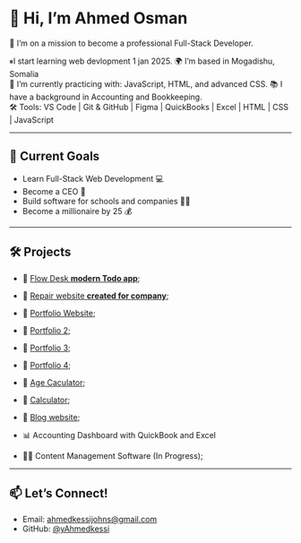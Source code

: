 # 👋 Hi, I’m Ahmed Osman

🎯 I’m on a mission to become a professional Full-Stack Developer.

⏸I start learning web devlopment 1 jan 2025.
🌍 I’m based in Mogadishu, Somalia  
💼 I’m currently practicing with: JavaScript, HTML, and advanced CSS. 
📚 I have a background in Accounting and Bookkeeping.  
🛠️ Tools: VS Code | Git & GitHub | Figma | QuickBooks | Excel | HTML | CSS | JavaScript  

---

## 🚀 Current Goals
- Learn Full-Stack Web Development 💻
- Become a CEO 🔐
- Build software for schools and companies 🏫🏢
- Become a millionaire by 25 💰

---

## 🛠️ Projects
- 🔗 [Flow Desk **modern Todo app**](https://flowdesk-v1.netlify.app/);
- 🔗 [Repair website **created for company**](https://ikaaycenter.netlify.app);
- 🔗 [Portfolio Website](https://ahmedkessi.github.io/-portfolio/);
- 🔗 [Portfolio 2](https://ahmedkessi.github.io/Portfolio2/);
- 🔗 [Portfolio 3](https://ahmedkessi.github.io/Portfolio3/);
- 🔗 [Portfolio 4](https://ahmedkessi.github.io/Portfolio4/);
- 🔗 [Age Caculator](https://ahmedkessi.github.io/Age-Caculator/);
- 🔗 [Calculator](https://ahmedkessi.github.io/Calculator/);
- 🔗 [Blog website](https://ahmedkessi.github.io/blog1/);

- 📊 Accounting Dashboard with QuickBook and Excel
- 👨‍🏫 Content Management Software (In Progress);

---

## 📫 Let’s Connect!
- Email: ahmedkessijohns@gmail.com  
- GitHub: [@yAhmedkessi](https://github.com/Ahmedkessi)  
